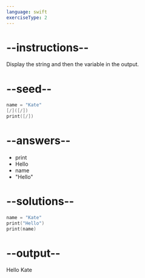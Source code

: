 ```yaml
---
language: swift
exerciseType: 2
---
```


# --instructions--

Display the string and then the variable in the output.

# --seed--

```swift
name = "Kate"
[/]([/])
print([/])
```

# --answers--

- print
- Hello
- name
- "Hello"

# --solutions--

```swift
name = "Kate"
print("Hello")
print(name)
```

# --output--

Hello
Kate
